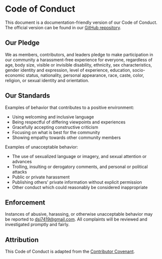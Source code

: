 # Code of Conduct

This document is a documentation-friendly version of our Code of Conduct. The official version can be found in our [GitHub repository](https://github.com/dsj7419/GynTree/blob/main/CODE_OF_CONDUCT.md).

## Our Pledge

We as members, contributors, and leaders pledge to make participation in our
community a harassment-free experience for everyone, regardless of age, body
size, visible or invisible disability, ethnicity, sex characteristics, gender
identity and expression, level of experience, education, socio-economic status,
nationality, personal appearance, race, caste, color, religion, or sexual
identity and orientation.

## Our Standards

Examples of behavior that contributes to a positive environment:

- Using welcoming and inclusive language
- Being respectful of differing viewpoints and experiences
- Gracefully accepting constructive criticism
- Focusing on what is best for the community
- Showing empathy towards other community members

Examples of unacceptable behavior:

- The use of sexualized language or imagery, and sexual attention or advances
- Trolling, insulting or derogatory comments, and personal or political attacks
- Public or private harassment
- Publishing others' private information without explicit permission
- Other conduct which could reasonably be considered inappropriate

## Enforcement

Instances of abusive, harassing, or otherwise unacceptable behavior may be
reported to <dsj7419@gmail.com>. All complaints will be reviewed and investigated
promptly and fairly.

## Attribution

This Code of Conduct is adapted from the [Contributor Covenant](https://www.contributor-covenant.org/).

